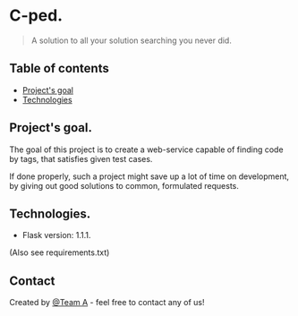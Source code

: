 # C-ped.
> A solution to all your solution searching you never did.

## Table of contents
* [Project's goal](#project's-goal)
* [Technologies](#technologies)

## Project's goal.

The goal of this project is to create a web-service capable of finding code by tags, that satisfies given test cases.

If done properly, such a project might save up a lot of time on development, by giving out good solutions to common, formulated requests.

## Technologies.

* Flask version: 1.1.1.

(Also see requirements.txt)
 
 ## Contact

Created by [@Team A](https://github.com/Get-Us-A-Mentor-Or-Something) - feel free to contact any of us!
